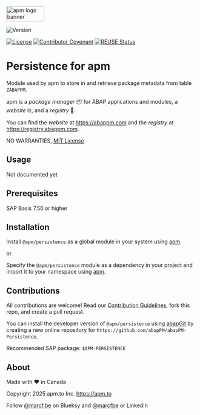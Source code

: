 <picture>
  <img width="100" height="40" alt="apm logo banner" src="https://github.com/abapPM/abapPM/blob/main/img/apm_banner.png?raw=true&ver=1.0.0">
</picture>

![Version](https://img.shields.io/endpoint?url=https://shield.abappm.com/github/abapPM/abapPM-Persistence/src/zif_persist_apm.intf.abap/c_version&label=Version&color=blue)

[![License](https://img.shields.io/github/license/abapPM/abapPM-Persistence?label=License&color=success)](https://github.com/abapPM/abapPM-Persistence/blob/main/LICENSE)
[![Contributor Covenant](https://img.shields.io/badge/Contributor%20Covenant-2.1-4baaaa.svg?color=success)](https://github.com/abapPM/.github/blob/main/CODE_OF_CONDUCT.md)
[![REUSE Status](https://api.reuse.software/badge/github.com/abapPM/abapPM-Persistence)](https://api.reuse.software/info/github.com/abapPM/abapPM-Persistence)

# Persistence for apm

Module used by apm to store in and retrieve package metadata from table `ZABAPPM`.

apm is a *package manager* 📦 for ABAP applications and modules, a *website* 🌐, and a *registry* 📑.

You can find the *website* at https://abappm.com and the *registry* at https://registry.abappm.com.

NO WARRANTIES, [MIT License](https://github.com/abapPM/abapPM-Persistence/blob/main/LICENSE)

## Usage

Not documented yet

## Prerequisites

SAP Basis 7.50 or higher

## Installation

Install `@apm/persistence` as a global module in your system using [apm](https://abappm.com).

or

Specify the `@apm/persistence` module as a dependency in your project and import it to your namespace using [apm](https://abappm.com).

## Contributions

All contributions are welcome! Read our [Contribution Guidelines](https://github.com/abapPM/abapPM-Persistence/blob/main/CONTRIBUTING.md), fork this repo, and create a pull request.

You can install the developer version of `@apm/persistence` using [abapGit](https://github.com/abapGit/abapGit) by creating a new online repository for `https://github.com/abapPM/abapPM-Persistence`.

Recommended SAP package: `$APM-PERSISTENCE`

## About

Made with ❤ in Canada

Copyright 2025 apm.to Inc. <https://apm.to>

Follow [@marcf.be](https://bsky.app/profile/marcf.be) on Blueksy and [@marcfbe](https://linkedin.com/in/marcfbe) or LinkedIn
